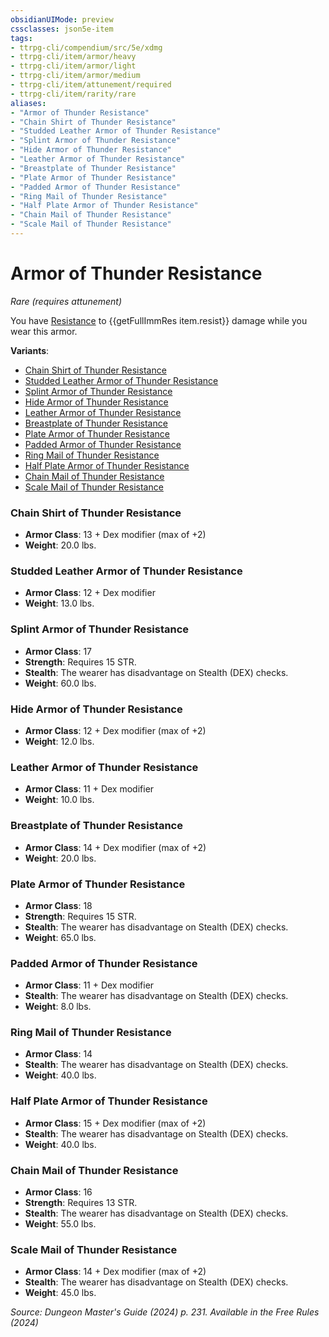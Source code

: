 ```yaml
---
obsidianUIMode: preview
cssclasses: json5e-item
tags:
- ttrpg-cli/compendium/src/5e/xdmg
- ttrpg-cli/item/armor/heavy
- ttrpg-cli/item/armor/light
- ttrpg-cli/item/armor/medium
- ttrpg-cli/item/attunement/required
- ttrpg-cli/item/rarity/rare
aliases: 
- "Armor of Thunder Resistance"
- "Chain Shirt of Thunder Resistance"
- "Studded Leather Armor of Thunder Resistance"
- "Splint Armor of Thunder Resistance"
- "Hide Armor of Thunder Resistance"
- "Leather Armor of Thunder Resistance"
- "Breastplate of Thunder Resistance"
- "Plate Armor of Thunder Resistance"
- "Padded Armor of Thunder Resistance"
- "Ring Mail of Thunder Resistance"
- "Half Plate Armor of Thunder Resistance"
- "Chain Mail of Thunder Resistance"
- "Scale Mail of Thunder Resistance"
---
```

# Armor of Thunder Resistance
*Rare (requires attunement)*  


You have [Resistance](3-Compendium/CLI/rules/variant-rules/resistance-xphb.md) to {{getFullImmRes item.resist}} damage while you wear this armor.

**Variants**:
- [Chain Shirt of Thunder Resistance](#Chain%20Shirt%20of%20Thunder%20Resistance)
- [Studded Leather Armor of Thunder Resistance](#Studded%20Leather%20Armor%20of%20Thunder%20Resistance)
- [Splint Armor of Thunder Resistance](#Splint%20Armor%20of%20Thunder%20Resistance)
- [Hide Armor of Thunder Resistance](#Hide%20Armor%20of%20Thunder%20Resistance)
- [Leather Armor of Thunder Resistance](#Leather%20Armor%20of%20Thunder%20Resistance)
- [Breastplate of Thunder Resistance](#Breastplate%20of%20Thunder%20Resistance)
- [Plate Armor of Thunder Resistance](#Plate%20Armor%20of%20Thunder%20Resistance)
- [Padded Armor of Thunder Resistance](#Padded%20Armor%20of%20Thunder%20Resistance)
- [Ring Mail of Thunder Resistance](#Ring%20Mail%20of%20Thunder%20Resistance)
- [Half Plate Armor of Thunder Resistance](#Half%20Plate%20Armor%20of%20Thunder%20Resistance)
- [Chain Mail of Thunder Resistance](#Chain%20Mail%20of%20Thunder%20Resistance)
- [Scale Mail of Thunder Resistance](#Scale%20Mail%20of%20Thunder%20Resistance)

### Chain Shirt of Thunder Resistance

- **Armor Class**: 13 + Dex modifier (max of +2)
- **Weight**: 20.0 lbs.

### Studded Leather Armor of Thunder Resistance

- **Armor Class**: 12 + Dex modifier
- **Weight**: 13.0 lbs.

### Splint Armor of Thunder Resistance

- **Armor Class**: 17
- **Strength**: Requires 15 STR.
- **Stealth**: The wearer has disadvantage on Stealth (DEX) checks.
- **Weight**: 60.0 lbs.

### Hide Armor of Thunder Resistance

- **Armor Class**: 12 + Dex modifier (max of +2)
- **Weight**: 12.0 lbs.

### Leather Armor of Thunder Resistance

- **Armor Class**: 11 + Dex modifier
- **Weight**: 10.0 lbs.

### Breastplate of Thunder Resistance

- **Armor Class**: 14 + Dex modifier (max of +2)
- **Weight**: 20.0 lbs.

### Plate Armor of Thunder Resistance

- **Armor Class**: 18
- **Strength**: Requires 15 STR.
- **Stealth**: The wearer has disadvantage on Stealth (DEX) checks.
- **Weight**: 65.0 lbs.

### Padded Armor of Thunder Resistance

- **Armor Class**: 11 + Dex modifier
- **Stealth**: The wearer has disadvantage on Stealth (DEX) checks.
- **Weight**: 8.0 lbs.

### Ring Mail of Thunder Resistance

- **Armor Class**: 14
- **Stealth**: The wearer has disadvantage on Stealth (DEX) checks.
- **Weight**: 40.0 lbs.

### Half Plate Armor of Thunder Resistance

- **Armor Class**: 15 + Dex modifier (max of +2)
- **Stealth**: The wearer has disadvantage on Stealth (DEX) checks.
- **Weight**: 40.0 lbs.

### Chain Mail of Thunder Resistance

- **Armor Class**: 16
- **Strength**: Requires 13 STR.
- **Stealth**: The wearer has disadvantage on Stealth (DEX) checks.
- **Weight**: 55.0 lbs.

### Scale Mail of Thunder Resistance

- **Armor Class**: 14 + Dex modifier (max of +2)
- **Stealth**: The wearer has disadvantage on Stealth (DEX) checks.
- **Weight**: 45.0 lbs.


*Source: Dungeon Master's Guide (2024) p. 231. Available in the Free Rules (2024)*